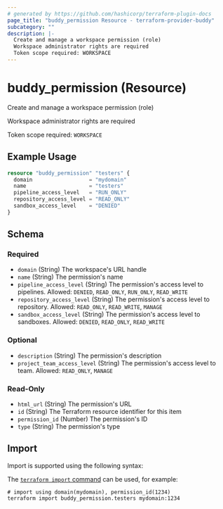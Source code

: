 ```yaml
---
# generated by https://github.com/hashicorp/terraform-plugin-docs
page_title: "buddy_permission Resource - terraform-provider-buddy"
subcategory: ""
description: |-
  Create and manage a workspace permission (role)
  Workspace administrator rights are required
  Token scope required: WORKSPACE
---
```


# buddy_permission (Resource)

Create and manage a workspace permission (role)

Workspace administrator rights are required

Token scope required: `WORKSPACE`

## Example Usage

```terraform
resource "buddy_permission" "testers" {
  domain                  = "mydomain"
  name                    = "testers"
  pipeline_access_level   = "RUN_ONLY"
  repository_access_level = "READ_ONLY"
  sandbox_access_level    = "DENIED"
}
```

<!-- schema generated by tfplugindocs -->
## Schema

### Required

- `domain` (String) The workspace's URL handle
- `name` (String) The permission's name
- `pipeline_access_level` (String) The permission's access level to pipelines. Allowed: `DENIED`, `READ_ONLY`, `RUN_ONLY`, `READ_WRITE`
- `repository_access_level` (String) The permission's access level to repository. Allowed: `READ_ONLY`, `READ_WRITE`, `MANAGE`
- `sandbox_access_level` (String) The permission's access level to sandboxes. Allowed: `DENIED`, `READ_ONLY`, `READ_WRITE`

### Optional

- `description` (String) The permission's description
- `project_team_access_level` (String) The permission's access level to team. Allowed: `READ_ONLY`, `MANAGE`

### Read-Only

- `html_url` (String) The permission's URL
- `id` (String) The Terraform resource identifier for this item
- `permission_id` (Number) The permission's ID
- `type` (String) The permission's type

## Import

Import is supported using the following syntax:

The [`terraform import` command](https://developer.hashicorp.com/terraform/cli/commands/import) can be used, for example:

```shell
# import using domain(mydomain), permission_id(1234)
terraform import buddy_permission.testers mydomain:1234
```
